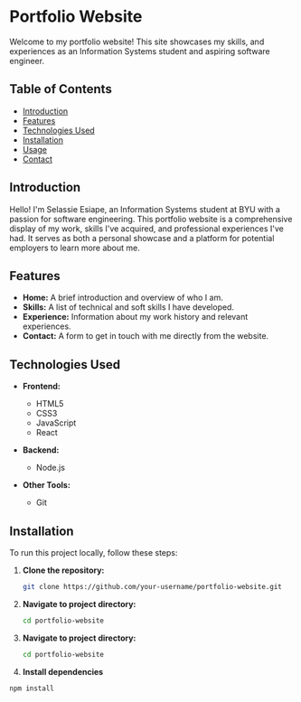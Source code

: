 # Portfolio Website

Welcome to my portfolio website! This site showcases my skills, and experiences as an Information Systems student and aspiring software engineer.

## Table of Contents

- [Introduction](#introduction)
- [Features](#features)
- [Technologies Used](#technologies-used)
- [Installation](#installation)
- [Usage](#usage)
- [Contact](#contact)

## Introduction

Hello! I'm Selassie Esiape, an Information Systems student at BYU with a passion for software engineering. This portfolio website is a comprehensive display of my work, skills I've acquired, and professional experiences I've had. It serves as both a personal showcase and a platform for potential employers to learn more about me.

## Features

- **Home:** A brief introduction and overview of who I am.
- **Skills:** A list of technical and soft skills I have developed.
- **Experience:** Information about my work history and relevant experiences.
- **Contact:** A form to get in touch with me directly from the website.

## Technologies Used

- **Frontend:**
  - HTML5
  - CSS3
  - JavaScript
  - React

- **Backend:**
  - Node.js

- **Other Tools:**
  - Git

## Installation

To run this project locally, follow these steps:

1. **Clone the repository:**
   ```bash
   git clone https://github.com/your-username/portfolio-website.git

2. **Navigate to project directory:**
   ```bash
   cd portfolio-website

2. **Navigate to project directory:**
   ```bash
   cd portfolio-website

3. **Install dependencies**
```bash
npm install

